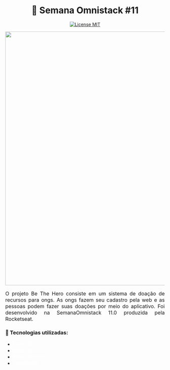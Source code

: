 <h1 align="center">🚀 Semana Omnistack #11</h1>

<p align="center">
  <a href="https://opensource.org/licenses/MIT">
    <img src="https://img.shields.io/badge/License-MIT-blue.svg" alt="License MIT">
  </a>
</p>

<p align="center">
    <img width="800" src="https://user-images.githubusercontent.com/48728541/84831143-30e52180-b001-11ea-8611-e0dcc056c743.jpg">
</p>

<p align="justify" style="font-size: 16px">O projeto Be The Hero consiste em um sistema de doação de recursos para ongs. As ongs fazem seu cadastro pela web e as pessoas podem fazer suas doações por meio do aplicativo. Foi desenvolvido na SemanaOmnistack 11.0 produzida pela Rocketseat. </p>


### 🚀 Tecnologias utilizadas:

- <a href="https://nodejs.org/en/" style="text-decoration: none; font-size: 16px; color: #fff;" >Node JS </a>
- <a href="https://pt-br.reactjs.org/" style="text-decoration: none; font-size: 16px; color: #fff;" >React JS </a>
- <a href="https://reactnative.dev/" style="text-decoration: none; font-size: 16px; color: #fff;" >React Native </a>
- <a href="https://developer.mozilla.org/pt-BR/docs/Aprender/JavaScript" style="text-decoration: none; font-size: 16px; color: #fff;" >JavaScript </a>

